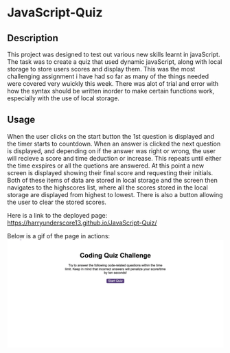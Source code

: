 # JavaScript-Quiz

## Description

This project was designed to test out various new skills learnt in javaScript. The task was to create a quiz that used dynamic javaScript, along with local storage to store users scores and display them. This was the most challenging assignment i have had so far as many of the things needed were covered very wuickly this week. There was alot of trial and error with how the syntax should be written inorder to make certain functions work, especially with the use of local storage.

## Usage

When the user clicks on the start button the 1st question is displayed and the timer starts to countdown. When an answer is clicked the next question is displayed, and depending on if the answer was right or wrong, the user will recieve a score and time deduction or increase. This repeats until either the time exspires or all the quetions are answered.
At this point a new screen is displayed showing their final score and requesting their initials. Both of these items of data are stored in local storage and the screen then navigates to the highscores list, where all the scores stored in the local storage are displayed from highest to lowest. There is also a button allowing the user to clear the stored scores.

Here is a link to the deployed page:
https://harryunderscore13.github.io/JavaScript-Quiz/

Below is a gif of the page in actions:
![GETTING STARTED](./assets/images/gif.gif)
